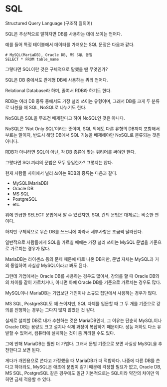 
# SQL

Structured Query Language (구조적 질의어)

SQL은 추상적으로 말하자면 DB를 사용하는 데에 쓰이는 언어다.

예를 들어 특정 테이블에서 데이터를 가져오는 SQL 문장은 다음과 같다.

```
# MySQL(MariaDB), Oracle DB, MS SQL 동일
SELECT * FROM table_name
```

그렇다면 SQL이란 것은 구체적으로 말했을 땐 무엇인가?

SQL은 DB 중에서도 관계형 DB에 사용하는 쿼리 언어다.

Relational Database라 하며, 줄여서 RDB라 하기도 한다.

RDB는 여러 DB 종류 중에서도 가장 널리 쓰이는 유형이며,
그래서 DB를 크게 두 분류로 나눴을 때 SQL, NoSQL로 나누기도 한다.

NoSQL은 SQL을 무조건 배제한다고 하여 NoSQL인 것은 아니다.

NoSQL은 'Not Only SQL'이라는 뜻이며,
SQL 외에도 다른 유형의 DB까지 포함해서 부르는 말이지,
반드시 해당 DB에서 SQL 기능을 배제해야만 NoSQL로 분류되는 것은 아니다.

RDB가 아니라면 SQL이 아닌, 각 DB 종류에 맞는 쿼리어를 써야만 한다.

그렇다면 SQL끼리의 문법은 모두 동일한가? 그렇지는 않다.

현재 사람들 사이에서 널리 쓰이는 RDB의 종류는 다음과 같다.

* MySQL(MariaDB)
* Oracle DB
* MS SQL
* PostgreSQL
* etc.

위에 언급한 SELECT 문법에서 알 수 있겠지만,
SQL 간의 문법은 대체로는 비슷한 편이다.

하지만 구체적으로 무슨 DB를 쓰느냐에 따라서 세부사항은 조금씩 달라진다.

일반적으로 사람들에게 SQL을 가르칠 때에는
가장 널리 쓰이는 MySQL 문법을 기준으로 가르치는 경우가 많다.

MariaDB는 라이센스 등의 문제 때문에 따로 나온 DB지만,
문법 자체는 MySQL과 거의 동일하여 사실상 MySQL이라고 봐도 된다.

그런데 기업에서는 Oracle DB를 사용하는 경우도 많아서,
강의를 할 때 Oracle DB와의 차이를 같이 가르치거나,
아니면 아예 Oracle DB를 기준으로 가르치는 경우도 많다.

MySQL이나 MariaDB는 기업보단 개인이나 소규모 집단에서 사용하는 경우가 많다.

MS SQL, PostgreSQL도 꽤 쓰이지만,
SQL 자체를 입문할 때 그 두 개를 기준으로 강의를 진행하는 경우는
그다지 많지 않았던 것 같다.

실제로 설치할 DB로 내가 추천하는 것은 MariaDB인데,
그 이유는 단순히 MySQL이나 Oracle DB는 용량도 크고 설치나 삭제 과정이 복잡하기 때문이다.
성능 저하도 다소 유발할 수 있어서, 컴퓨터에 설치하는 것이 좀 꺼려질 수도 있다.

그에 반해 MariaDB는 훨씬 더 가볍다.
그래서 문법 기준으로 보면 사실상 MySQL을 추천한다고 보면 된다.

게다가 개인용으로 쓴다고 가정했을 때 MariaDB가 더 적합하다.
나중에 다른 DB를 쓴다고 하더라도,
MySQL은 애초에 문법이 같기 때문에 걱정할 필요가 없고,
Oracle DB, MS SQL, PostgreSQL 같은 경우에도
일단 기본적으로는 SQL이라 약간의 차이만 익히면 금세 적응할 수 있다.
